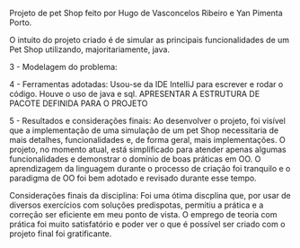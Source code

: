 Projeto de pet Shop feito por Hugo de Vasconcelos Ribeiro e Yan Pimenta Porto.

O intuito do projeto criado é de simular as principais funcionalidades de um Pet Shop utilizando, majoritariamente, java.


3 - Modelagem do problema: 

4 - Ferramentas adotadas:
Usou-se da IDE IntelliJ para escrever e rodar o código. Houve o uso de java e sql. APRESENTAR A ESTRUTURA DE PACOTE DEFINIDA PARA O PROJETO


5 - Resultados e considerações finais: 
Ao desenvolver o projeto, foi visível que a implementação de uma simulação de um pet Shop necessitaria de mais detalhes, funcionalidades e, de forma geral, mais implementações. O projeto, no momento atual, está simplificado para atender apenas algumas funcionalidades e demonstrar o domínio de boas práticas em OO. O aprendizagem da linguagem durante o processo de criação foi tranquilo e o paradigma de OO foi bem adotado e revisado durante esse tempo. 

Considerações finais da disciplina: Foi uma ótima discplina que, por usar de diversos exercícios com soluções predispotas, permitiu a prática e a correção ser eficiente em meu ponto de vista. O emprego de teoria com prática foi muito satisfatório e poder ver o que é possível ser criado com o projeto final foi gratificante. 
